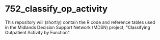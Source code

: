 # 752_classify_op_activity
This repository will (shortly) contain the R code and reference tables used in the Midlands Decision Support Network (MDSN) project, "Classifying Outpatient Activity by Function".
